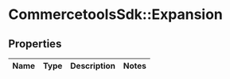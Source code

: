 # CommercetoolsSdk::Expansion

## Properties
Name | Type | Description | Notes
------------ | ------------- | ------------- | -------------

